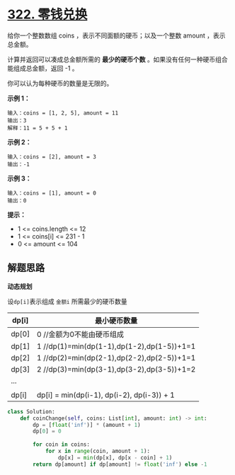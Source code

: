 # [322. 零钱兑换](https://leetcode.cn/problems/coin-change/)

给你一个整数数组 coins ，表示不同面额的硬币；以及一个整数 amount ，表示总金额。

计算并返回可以凑成总金额所需的 **最少的硬币个数** 。如果没有任何一种硬币组合能组成总金额，返回 -1 。

你可以认为每种硬币的数量是无限的。

 

**示例 1：**

```
输入：coins = [1, 2, 5], amount = 11
输出：3 
解释：11 = 5 + 5 + 1
```

**示例 2：**

```
输入：coins = [2], amount = 3
输出：-1
```

**示例 3：**

```
输入：coins = [1], amount = 0
输出：0
```

**提示：**

- 1 <= coins.length <= 12
- 1 <= coins[i] <= 231 - 1
- 0 <= amount <= 104



## 解题思路

**动态规划**

设`dp[i]`表示组成 `金额i` 所需最少的硬币数量

| dp[i] | **最小硬币数量**                            |
| ----- | ------------------------------------------- |
| dp[0] | 0 //金额为0不能由硬币组成                   |
| dp[1] | 1  //dp(1)=min(dp(1-1),dp(1-2),dp(1-5))+1=1 |
| dp[2] | 1  //dp(2)=min(dp(2-1),dp(2-2),dp(2-5))+1=1 |
| dp[3] | 2  //dp(3)=min(dp(3-1),dp(3-2),dp(3-5))+1=2 |
| ...   |                                             |
|       |                                             |
| dp[i] | dp[i] = min(dp(i-1), dp(i-2), dp(i-3)) + 1  |



```python
class Solution:
    def coinChange(self, coins: List[int], amount: int) -> int:
        dp = [float('inf')] * (amount + 1)
        dp[0] = 0
        
        for coin in coins:
            for x in range(coin, amount + 1):
                dp[x] = min(dp[x], dp[x - coin] + 1)
        return dp[amount] if dp[amount] != float('inf') else -1 
```

